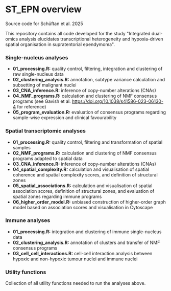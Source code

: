 # ST_EPN overview
Source code for Schüftan et al. 2025

This repository contains all code developed for the study "Integrated dual-omics analysis elucidates transcriptional heterogeneity and hypoxia-driven spatial organisation in supratentorial ependymoma".

### Single-nucleus analyses  

- **01_processing.R:** quality control, filtering, integration and clustering of raw single-nucleus data
- **02_clustering_analysis.R:** annotation, subtype variance calculation and subsetting of malignant nuclei
- **03_CNA_inference.R:** inference of copy-number alterations (CNAs)
- **04_NMF_programs.R:** calculation and clustering of NMF consensus programs (see Gavish et al. https://doi.org/10.1038/s41586-023-06130-4 for reference)
- **05_program_evaluation.R:** evaluation of consensus programs regarding sample-wise expression and clinical favourability

### Spatial transcriptomic analyses  

- **01_processing.R:** quality control, filtering and transformation of spatial samples
- **02_NMF_programs.R:** calculation and clustering of NMF consensus programs adapted to spatial data
- **03_CNA_inference.R:** inference of copy-number alterations (CNAs)
- **04_spatial_complexity.R:** calculation and visualisation of spatial coherence and spatial complexity scores, and definition of structural zones
- **05_spatial_associations.R:** calculation and visualisation of spatial association scores, definition of structural zones, and evaluation of spatial zones regarding immune programs
- **06_higher_order_model.R:** unbiased construction of higher-order graph model based on association scores and visualisation in Cytoscape

### Immune analyses

- **01_processing.R:** integration and clustering of immune single-nucleus data
- **02_clustering_analysis.R:** annotation of clusters and transfer of NMF consensus programs
- **03_cell_cell_interactions.R:** cell-cell interaction analysis between hypoxic and non-hypoxic tumour nuclei and immune nuclei


### Utility functions
Collection of all utility functions needed to run the analyses above.



